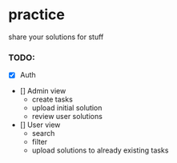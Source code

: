 # practice

share your solutions for stuff

### TODO:

- [x] Auth
- [] Admin view
  - create tasks
  - upload initial solution
  - review user solutions
- [] User view
  - search
  - filter
  - upload solutions to already existing tasks
